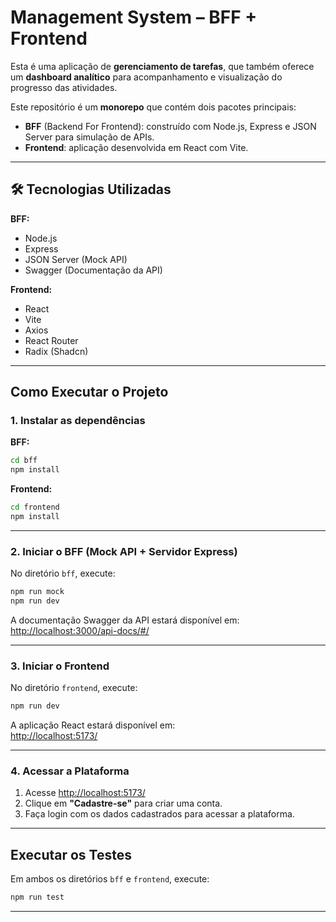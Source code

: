 # Management System – BFF + Frontend

Esta é uma aplicação de **gerenciamento de tarefas**, que também oferece um **dashboard analítico** para acompanhamento e visualização do progresso das atividades.

Este repositório é um **monorepo** que contém dois pacotes principais:

- **BFF** (Backend For Frontend): construído com Node.js, Express e JSON Server para simulação de APIs.
- **Frontend**: aplicação desenvolvida em React com Vite.

---

## 🛠 Tecnologias Utilizadas

**BFF:**

- Node.js
- Express
- JSON Server (Mock API)
- Swagger (Documentação da API)

**Frontend:**

- React
- Vite
- Axios
- React Router
- Radix (Shadcn)

---

## Como Executar o Projeto

### 1. Instalar as dependências

**BFF:**

```bash
cd bff
npm install
```

**Frontend:**

```bash
cd frontend
npm install
```

---

### 2. Iniciar o BFF (Mock API + Servidor Express)

No diretório `bff`, execute:

```bash
npm run mock
npm run dev
```

A documentação Swagger da API estará disponível em:  
[http://localhost:3000/api-docs/#/](http://localhost:3000/api-docs/#/)

---

### 3. Iniciar o Frontend

No diretório `frontend`, execute:

```bash
npm run dev
```

A aplicação React estará disponível em:  
[http://localhost:5173/](http://localhost:5173/)

---

### 4. Acessar a Plataforma

1. Acesse [http://localhost:5173/](http://localhost:5173/)
2. Clique em **"Cadastre-se"** para criar uma conta.
3. Faça login com os dados cadastrados para acessar a plataforma.

---

## Executar os Testes

Em ambos os diretórios `bff` e `frontend`, execute:

```bash
npm run test
```

---
